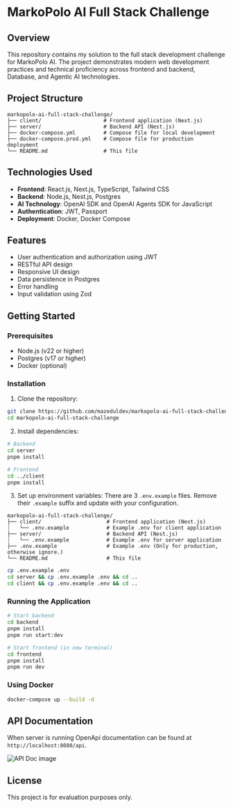 # MarkoPolo AI Full Stack Challenge

## Overview

This repository contains my solution to the full stack development challenge for MarkoPolo AI. The project demonstrates modern web development practices and technical proficiency across frontend and backend, Database, and Agentic AI technologies.

## Project Structure

```
markopolo-ai-full-stack-challenge/
├── client/                    # Frontend application (Next.js)
├── server/                    # Backend API (Nest.js)
├── docker-compose.yml         # Compose file for local development
├── docker-compose.prod.yml    # Compose file for production deployment
└── README.md                  # This file
```

## Technologies Used

- **Frontend**: React.js, Next.js, TypeScript, Tailwind CSS
- **Backend**: Node.js, Nest.js, Postgres
- **AI Technology**: OpenAI SDK and OpenAI Agents SDK for JavaScript
- **Authentication**: JWT, Passport
- **Deployment**: Docker, Docker Compose

## Features

- User authentication and authorization using JWT
- RESTful API design
- Responsive UI design
- Data persistence in Postgres
- Error handling
- Input validation using Zod

## Getting Started

### Prerequisites

- Node.js (v22 or higher)
- Postgres (v17 or higher)
- Docker (optional)

### Installation

1. Clone the repository:

```bash
git clone https://github.com/mazeduldev/markopolo-ai-full-stack-challenge.git
cd markopolo-ai-full-stack-challenge
```

2. Install dependencies:

```bash
# Backend
cd server
pnpm install

# Frontend
cd ../client
pnpm install
```

3. Set up environment variables:
   There are 3 `.env.example` files. Remove their `.example` suffix and update with your configuration.

```
markopolo-ai-full-stack-challenge/
├── client/                     # Frontend application (Next.js)
⏐   └── .env.example            # Example .env for client application
├── server/                     # Backend API (Nest.js)
⏐   └── .env.example            # Example .env for server application
├── .env.example                # Example .env (Only for production, otherwise ignore.)
└── README.md                   # This file
```

```bash
cp .env.example .env
cd server && cp .env.example .env && cd ..
cd client && cp .env.example .env && cd ..
```

### Running the Application

```bash
# Start backend
cd backend
pnpm install
pnpm run start:dev

# Start frontend (in new terminal)
cd frontend
pnpm install
pnpm run dev
```

### Using Docker

```bash
docker-compose up --build -d
```

## API Documentation

When server is running OpenApi documentation can be found at `http://localhost:8080/api`.

![API Doc image](https://github.com/mazeduldev/markopolo-ai-full-stack-challenge/blob/main/API_DOC.png?raw=true)

## License

This project is for evaluation purposes only.
